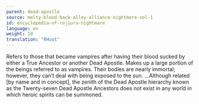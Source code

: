 ```yaml
---
parent: dead-apostle
source: melty-blood-back-alley-alliance-nightmare-vol-1
id: encyclopedia-of-rojiura-nightmare
language: en
weight: 10
translation: "RHuot"
---
```


Refers to those that became vampires after having their blood sucked by either a True Ancestor or another Dead Apostle. Makes up a large portion of the beings referred to as vampires. Their bodies are nearly immortal; however, they can’t deal with being exposed to the sun. …Although related [by name and in concept], the zenith of the Dead Apostle hierarchy known as the Twenty-seven Dead Apostle Ancestors does not exist in any world in which heroic spirits can be summoned.
